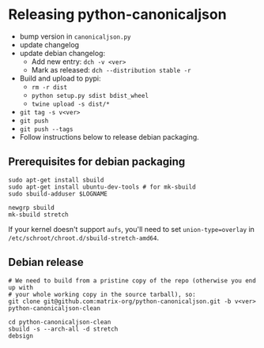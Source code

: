 Releasing python-canonicaljson
==============================

* bump version in `canonicaljson.py`
* update changelog
* update debian changelog:
  * Add new entry: `dch -v <ver>`
  * Mark as released: `dch --distribution stable -r`
* Build and upload to pypi:
  * `rm -r dist`
  * `python setup.py sdist bdist_wheel`
  * `twine upload -s dist/*`
* `git tag -s v<ver>`
* `git push`
* `git push --tags`
* Follow instructions below to release debian packaging.

Prerequisites for debian packaging
----------------------------------

```
sudo apt-get install sbuild
sudo apt-get install ubuntu-dev-tools # for mk-sbuild
sudo sbuild-adduser $LOGNAME

newgrp sbuild
mk-sbuild stretch
```

If your kernel doesn't support `aufs`, you'll need to set `union-type=overlay`
in `/etc/schroot/chroot.d/sbuild-stretch-amd64`.

Debian release
--------------

```
# We need to build from a pristine copy of the repo (otherwise you end up with
# your whole working copy in the source tarball), so:
git clone git@github.com:matrix-org/python-canonicaljson.git -b v<ver> python-canonicaljson-clean

cd python-canonicaljson-clean
sbuild -s --arch-all -d stretch
debsign
```
